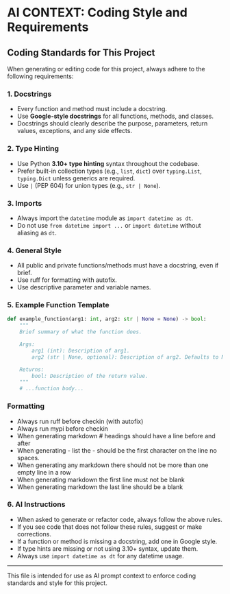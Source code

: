 
# AI CONTEXT: Coding Style and Requirements

## Coding Standards for This Project

When generating or editing code for this project, always adhere to the following requirements:

### 1. Docstrings

- Every function and method must include a docstring.
- Use **Google-style docstrings** for all functions, methods, and classes.
- Docstrings should clearly describe the purpose, parameters, return values, exceptions, and any side effects.

### 2. Type Hinting

- Use Python **3.10+ type hinting** syntax throughout the codebase.
- Prefer built-in collection types (e.g., `list`, `dict`) over `typing.List`, `typing.Dict` unless generics are required.
- Use `|` (PEP 604) for union types (e.g., `str | None`).

### 3. Imports

- Always import the `datetime` module as `import datetime as dt`.
- Do not use `from datetime import ...` or `import datetime` without aliasing as `dt`.

### 4. General Style

- All public and private functions/methods must have a docstring, even if brief.
- Use ruff for formatting with autofix.
- Use descriptive parameter and variable names.

### 5. Example Function Template

```python
def example_function(arg1: int, arg2: str | None = None) -> bool:
    """
    Brief summary of what the function does.

    Args:
        arg1 (int): Description of arg1.
        arg2 (str | None, optional): Description of arg2. Defaults to None.

    Returns:
        bool: Description of the return value.
    """
    # ...function body...
```

### Formatting

- Always run ruff before checkin (with autofix)
- Always run mypi before checkin
- When generating markdown # headings should have a line before and after
- When generating - list the - should be the first character on the line no spaces.
- When generating any markdown there should not be more than one empty line in a row
- When generating markdown the first line must not be blank
- When generating markdown the last line should be a blank

### 6. AI Instructions

- When asked to generate or refactor code, always follow the above rules.
- If you see code that does not follow these rules, suggest or make corrections.
- If a function or method is missing a docstring, add one in Google style.
- If type hints are missing or not using 3.10+ syntax, update them.
- Always use `import datetime as dt` for any datetime usage.

---
This file is intended for use as AI prompt context to enforce coding standards and style for this project.


